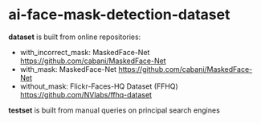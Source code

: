 # ai-face-mask-detection-dataset

**dataset** is built from online repositories:
- with_incorrect_mask: MaskedFace-Net https://github.com/cabani/MaskedFace-Net
- with_mask: MaskedFace-Net https://github.com/cabani/MaskedFace-Net
- without_mask: Flickr-Faces-HQ Dataset (FFHQ) https://github.com/NVlabs/ffhq-dataset

**testset** is built from manual queries on principal search engines
